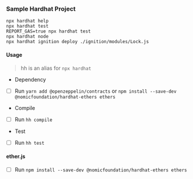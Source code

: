 ### Sample Hardhat Project
```shell
npx hardhat help
npx hardhat test
REPORT_GAS=true npx hardhat test
npx hardhat node
npx hardhat ignition deploy ./ignition/modules/Lock.js
```

#### Usage
> hh is an alias for `npx hardhat`

* Dependency
- [ ] Run `yarn add @openzeppelin/contracts` or `npm install --save-dev @nomicfoundation/hardhat-ethers ethers`

* Compile
- [ ] Run `hh compile`

* Test
- [ ] Run `hh test`

#### ether.js
- [ ] Run `npm install --save-dev @nomicfoundation/hardhat-ethers ethers`